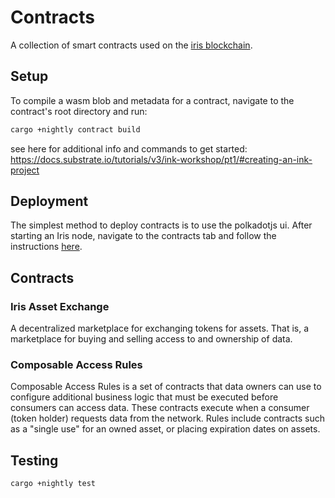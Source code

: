 # Contracts

A collection of smart contracts used on the [iris blockchain](https://github.com/iridium-labs/substrate/tree/iris).

## Setup

To compile a wasm blob and metadata for a contract, navigate to the contract's root directory and run:

``` bash
cargo +nightly contract build
```

see here for additional info and commands to get started: https://docs.substrate.io/tutorials/v3/ink-workshop/pt1/#creating-an-ink-project

## Deployment

The simplest method to deploy contracts is to use the polkadotjs ui. After starting an Iris node, navigate to the contracts tab and follow the instructions [here](https://docs.substrate.io/tutorials/v3/ink-workshop/pt1/#creating-an-ink-project).

## Contracts

### Iris Asset Exchange

A decentralized marketplace for exchanging tokens for assets. That is, a marketplace for buying and selling access to and ownership of data.

### Composable Access Rules

Composable Access Rules is a set of contracts that data owners can use to configure additional business logic that must be executed before consumers can access data. These contracts execute when a consumer (token holder) requests data from the network. Rules include contracts such as a "single use" for an owned asset, or placing expiration dates on assets.

## Testing

``` bash
cargo +nightly test
```

